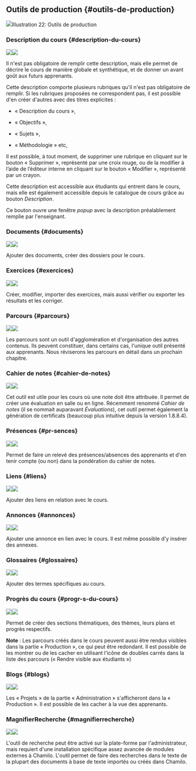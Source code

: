 ## Outils de production {#outils-de-production}

![](../assets/coursproduction.png)Illustration 22: Outils de production

### Description du cours {#description-du-cours}

![](../assets/image23.svg)![](../assets/image23.png)

Il n&#039;est pas obligatoire de remplir cette description, mais elle permet de décrire le cours de manière globale et synthétique, et de donner un avant goût aux futurs apprenants.

Cette description comporte plusieurs rubriques qu&#039;il n&#039;est pas obligatoire de remplir. Si les rubriques proposées ne correspondent pas, il est possible d&#039;en créer d&#039;autres avec des titres explicites :

*   « Description du cours »,

*   « Objectifs »,

*   « Sujets »,

*   « Méthodologie » etc,

Il est possible, à tout moment, de supprimer une rubrique en cliquant sur le bouton « Supprimer », représenté par une croix rouge, ou de la modifier à l’aide de l’éditeur interne en cliquant sur le bouton « Modifier », représenté par un crayon.

Cette description est accessible aux étudiants qui entrent dans le cours, mais elle est également accessible depuis le catalogue de cours grâce au bouton _Description_.

Ce bouton ouvre une fenêtre _popup_ avec la description préalablement remplie par l&#039;enseignant.

### Documents {#documents}

![](../assets/image24.svg)![](../assets/image24.png)

Ajouter des documents, créer des dossiers pour le cours.

### Exercices {#exercices}

![](../assets/image25.svg)![](../assets/image25.png)

Créer, modifier, importer des exercices, mais aussi vérifier ou exporter les résultats et les corriger.

### Parcours {#parcours}

![](../assets/image26.svg)![](../assets/image26.png)

Les parcours sont un outil d&#039;agglomération et d&#039;organisation des autres contenus. Ils peuvent constituer, dans certains cas, l&#039;unique outil présenté aux apprenants. Nous réviserons les parcours en détail dans un prochain chapitre.

### Cahier de notes {#cahier-de-notes}

![](../assets/image27.svg)![](../assets/image27.png)

Cet outil est utile pour les cours où une note doit être attribuée. Il permet de créer une évaluation en salle ou en ligne. Récemment renommé _Cahier de notes_ (il se nommait auparavant _Évaluations_), cet outil permet également la génération de certificats (beaucoup plus intuitive depuis la version 1.8.8.4).

### Présences {#pr-sences}

![](../assets/image28.svg)![](../assets/image28.png)

Permet de faire un relevé des présences/absences des apprenants et d&#039;en tenir compte (ou non) dans la pondération du cahier de notes.

### Liens {#liens}

![](../assets/image29.svg)![](../assets/image29.png)

Ajouter des liens en relation avec le cours.

### Annonces {#annonces}

![](../assets/image30.svg)![](../assets/image30.png)

Ajouter une annonce en lien avec le cours. Il est même possible d&#039;y insérer des annexes.

### Glossaires {#glossaires}

![](../assets/image31.svg)![](../assets/image31.png)

Ajouter des termes spécifiques au cours.

### Progrès du cours {#progr-s-du-cours}

![](../assets/image32.svg)![](../assets/image32.png)

Permet de créer des sections thématiques, des thèmes, leurs plans et progrès respectifs.

**Note** : Les parcours créés dans le cours peuvent aussi être rendus visibles dans la partie « Production », ce qui peut être redondant. Il est possible de les montrer ou de les cacher en utilisant l&#039;icône de doubles carrés dans la liste des parcours (« Rendre visible aux étudiants »)

### Blogs {#blogs}

![](../assets/image33.svg)![](../assets/image33.png)

Les « Projets » de la partie « Administration » s&#039;afficheront dans la « Production ». Il est possible de les cacher à la vue des apprenants.

### MagnifierRecherche {#magnifierrecherche}

![](../assets/image34.svg)![](../assets/image34.png)

L&#039;outil de recherche peut être activé sur la plate-forme par l&#039;administrateur, mais requiert d&#039;une installation spécifique assez avancée de modules externes à Chamilo. L&#039;outil permet de faire des recherches dans le texte de la plupart des documents à base de texte importés ou créés dans Chamilo.